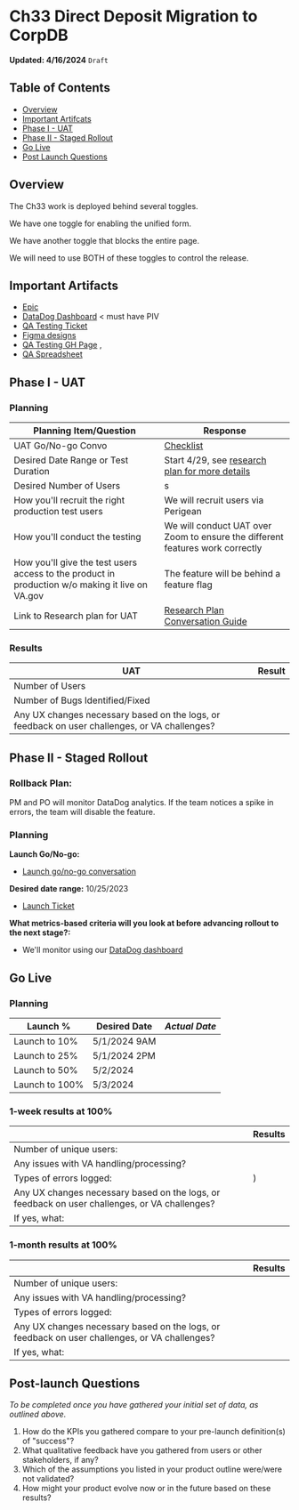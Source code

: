 # Ch33 Direct Deposit Migration to CorpDB

**Updated: 4/16/2024**  `Draft`

## Table of Contents

- [Overview](#overview)
- [Important Artifcats](#important-artifacts)
- [Phase I - UAT](#phase-i---uat)
- [Phase II - Staged Rollout](#phase-ii---staged-rollout)
- [Go Live](#go-live)
- [Post Launch Questions](#post-launch-questions)


## Overview 
The Ch33 work is deployed behind several toggles. 

We have one toggle for enabling the unified form.

We have another toggle that blocks the entire page.

We will need to use BOTH of these toggles to control the release. 

## Important Artifacts 

- [Epic](https://github.com/department-of-veterans-affairs/va.gov-team/issues/76202)
- [DataDog Dashboard](https://vagov.ddog-gov.com/dashboard/86m-u8e-z5x/authenticated-experience-profile?fromUser=false&refresh_mode=sliding&view=spans&from_ts=1713204398696&to_ts=1713290798696&live=true) < must have PIV
- [QA Testing Ticket](https://github.com/department-of-veterans-affairs/va.gov-team/issues/76720)
- [Figma designs](https://www.figma.com/file/CUR39JNnF2CS8SidGiWmYG/Profile---Direct-Deposit?type=design&node-id=239-9210&mode=design&t=Der1Z3wg7PdKHdIS-0)
- [QA Testing GH Page](https://github.com/department-of-veterans-affairs/va.gov-team/tree/master/products/identity-personalization/direct-deposit/ch33-bdn-corpdb-migration/qa) ,
- [QA Spreadsheet](https://docs.google.com/spreadsheets/d/1rOD8w0YNTlfbefVK7t2RsWoYK_ui1gTkVhCXlJE5VDg/edit#gid=0)


## Phase I - UAT 

### Planning

|Planning Item/Question|Response|
|---|---|
|UAT Go/No-go Convo|[Checklist](https://github.com/department-of-veterans-affairs/va.gov-team/issues/80802)|
|Desired Date Range or Test Duration|Start 4/29, see [research plan for more details](https://github.com/department-of-veterans-affairs/va.gov-team/blob/master/products/identity-personalization/profile/Research/2024-04-direct-deposit-ch33-UAT/research-plan.md)|
|Desired Number of Users|s|
|How you'll recruit the right production test users|We will recruit users via Perigean|
|How you'll conduct the testing|We will conduct UAT over Zoom to ensure the different features work correctly|
|How you'll give the test users access to the product in production w/o making it live on VA.gov|The feature will be behind a feature flag|
|Link to Research plan for UAT|[Research Plan](https://github.com/department-of-veterans-affairs/va.gov-team/blob/master/products/identity-personalization/profile/Research/2024-04-direct-deposit-ch33-UAT/research-plan.md) <br>[Conversation Guide](https://github.com/department-of-veterans-affairs/va.gov-team/blob/master/products/identity-personalization/profile/Research/2024-04-direct-deposit-ch33-UAT/conversation-guide.md)|


### Results 
|UAT|Result|
|---|---|
|Number of Users|  |
|Number of Bugs Identified/Fixed|  |
|Any UX changes necessary based on the logs, or feedback on user challenges, or VA challenges?|  |


## Phase II - Staged Rollout 

### Rollback Plan:
PM and PO will monitor DataDog analytics. If the team notices a spike in errors, the team will disable the feature. 

### Planning
**Launch Go/No-go:** 
- [Launch go/no-go conversation](https://github.com/department-of-veterans-affairs/va.gov-team/issues/80858)

**Desired date range:** 10/25/2023
- [Launch Ticket](https://github.com/department-of-veterans-affairs/va.gov-team/issues/80859) 

**What metrics-based criteria will you look at before advancing rollout to the next stage?:**
- We'll monitor using our [DataDog dashboard](https://vagov.ddog-gov.com/dashboard/86m-u8e-z5x/authenticated-experience-profile?fromUser=false&refresh_mode=sliding&view=spans&from_ts=1713204398696&to_ts=1713290798696&live=true)

## Go Live

### Planning 
|Launch % |Desired Date | _Actual Date_ | 
|-------|-----------|-----------|
| Launch to 10% | 5/1/2024 9AM |  |
| Launch to 25% | 5/1/2024 2PM |  |
| Launch to 50% | 5/2/2024 |  |
| Launch to 100% | 5/3/2024 |  |

### 1-week results at 100%
||Results|
|---|---|
|Number of unique users:||
|Any issues with VA handling/processing?||
|Types of errors logged:| )|
|Any UX changes necessary based on the logs, or feedback on user challenges, or VA challenges?||
|If yes, what:||


### 1-month results at 100%
||Results|
|---|---|
|Number of unique users:||
|Any issues with VA handling/processing?| |
|Types of errors logged:|  |
|Any UX changes necessary based on the logs, or feedback on user challenges, or VA challenges?| |
|If yes, what:||

## Post-launch Questions 

_To be completed once you have gathered your initial set of data, as outlined above._ 

1. How do the KPIs you gathered compare to your pre-launch definition(s) of "success"?
2. What qualitative feedback have you gathered from users or other stakeholders, if any?
3. Which of the assumptions you listed in your product outline were/were not validated? 
4. How might your product evolve now or in the future based on these results?

